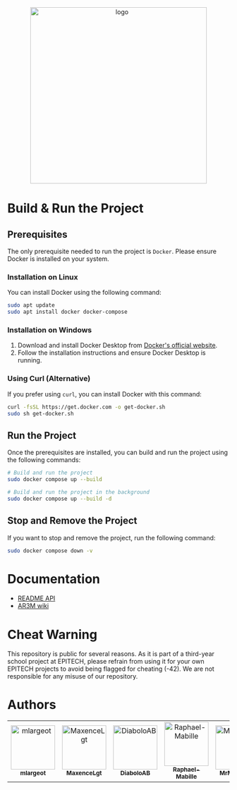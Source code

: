 <div style="text-align:center">
  <img src="https://github.com/user-attachments/assets/f92370ae-196c-437a-8437-972641222206" width="400" alt="logo"/>
</div>

# Build & Run the Project

## Prerequisites

The only prerequisite needed to run the project is `Docker`. Please ensure Docker is installed on your system.

### Installation on Linux

You can install Docker using the following command:

```bash
sudo apt update
sudo apt install docker docker-compose
```

### Installation on Windows

1. Download and install Docker Desktop from [Docker's official website](https://www.docker.com/products/docker-desktop).
2. Follow the installation instructions and ensure Docker Desktop is running.

### Using Curl (Alternative)

If you prefer using `curl`, you can install Docker with this command:

```bash
curl -fsSL https://get.docker.com -o get-docker.sh
sudo sh get-docker.sh
```

## Run the Project

Once the prerequisites are installed, you can build and run the project using the following commands:

```bash
# Build and run the project
sudo docker compose up --build

# Build and run the project in the background
sudo docker compose up --build -d
```

## Stop and Remove the Project

If you want to stop and remove the project, run the following command:

```bash
sudo docker compose down -v
```

# Documentation

- [README API]()
- [AR3M wiki]()


# Cheat Warning

This repository is public for several reasons. As it is part of a third-year school project at EPITECH, please refrain from using it for your own EPITECH projects to avoid being flagged for cheating (-42). We are not responsible for any misuse of our repository.

# Authors

<table>
    <tbody>
        <tr>
            <td align="center">
                <a href="https://github.com/mlargeot">
                    <img src="https://avatars.githubusercontent.com/u/114756247?v=4" width="100px;" alt="mlargeot"/><br />
                    <sub><b>mlargeot</b></sub>
                </a>
            </td>
            <td align="center">
                <a href="https://github.com/MaxenceLgt">
                    <img src="https://avatars.githubusercontent.com/u/114743051?v=4" width="100px;" alt="MaxenceLgt"/><br />
                    <sub><b>MaxenceLgt</b></sub>
                </a>
            </td>
            <td align="center">
                <a href="https://github.com/DiaboloAB">
                    <img src="https://avatars.githubusercontent.com/u/109909203?v=4" width="100px;" alt="DiaboloAB"/><br />
                    <sub><b>DiaboloAB</b></sub>
                </a>
            </td>
            <td align="center">
                <a href="https://github.com/Raphael-Mabille">
                    <img src="https://avatars.githubusercontent.com/u/114739950?v=4" width="100px;" alt="Raphael-Mabille"/><br />
                    <sub><b>Raphael-Mabille</b></sub>
                </a>
            </td>
            <td align="center">
                <a href="https://github.com/MrMarmotte">
                    <img src="https://avatars.githubusercontent.com/u/114657171?v=4" width="100px;" alt="MrMarmotte"/><br />
                    <sub><b>MrMarmotte</b></sub>
                </a>
            </td>
        </tr>
    </tbody>
</table>
